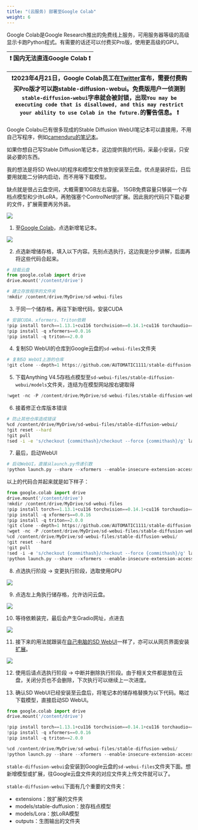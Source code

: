 ```yaml
---
title: "(云服务) 部署至Google Colab"
weight: 6
---
```


Google Colab是Google Research推出的免费线上服务，可用服务器等级的高级显示卡跑Python程式。有需要的话还可以付费买Pro版，使用更高级的GPU。

|❗ 国内无法直连Google Colab ❗|
|-----------------------------------------|

|❗2023年4月21日，Google Colab员工在[Twitter](https://twitter.com/thechrisperry/status/1649189902079381505)宣布，需要付费购买Pro版才可以跑stable-diffusion-webui。免费版用户一侦测到`stable-diffusion-webui`字串就会被封锁，出现`You may be executing code that is disallowed, and this may restrict your ability to use Colab in the future.`的警告信息。 ❗|
|-----------------------------------------|


Google Colabu已有很多现成的Stable Diffusion WebUI笔记本可以直接用，不用自己写程序，例如[camenduru的笔记本](https://ivonblog.com/posts/google-colab-stable-diffusion-webui/)。

如果你想自己写Stable Diffusion笔记本，这边提供我的代码，采最小安装，只安装必要的东西。

我的想法是将SD WebUI的程序和模型文件放到安装至云盘。优点是装好后，日后要用就能二分钟内启动，而不用等下载模型。

缺点就是很占云盘空间，大概需要10GB左右容量。 15GB免费容量只够装一个存档点模型和少许LoRA，再勉强塞个ControlNet的扩展。因此我的代码只下载必要的文件，扩展需要再另外装。

![](../../../images/Screenshot_20230403_132547.webp)

1. 至[Google Colab](https://colab.research.google.com/)，点选新增笔记本。

![](../../../images/Screenshot_20230403_113248.webp)

2. 点选新增储存格，填入以下内容。先别点选执行，这边我是分步讲解，后面再将这些代码合起来。
```python
# 挂载云盘
from google.colab import drive
drive.mount('/content/drive')

# 建立存放程序的文件夹
!mkdir /content/drive/MyDrive/sd-webui-files
```

3. 于同一个储存格，再往下新增代码，安装CUDA
```python
# 安装CUDA、xformers、Triton依赖
!pip install torch==1.13.1+cu116 torchvision==0.14.1+cu116 torchaudio==0.13.1 --extra-index-url https://download.pytorch.org/whl/cu116 -U
!pip install -q xformers==0.0.16
!pip install -q triton==2.0.0
```

4. 复制SD WebUI的仓库到Google云盘的`sd-webui-files`文件夹
```python
# 复制SD WebUI上游的仓库
!git clone --depth=1 https://github.com/AUTOMATIC1111/stable-diffusion-webui.git /content/drive/MyDrive/sd-webui-files/stable-diffusion-webui
```

5. 下载Anything V4.5存档点模型至`sd-webui-files/stable-diffusion-webui/models`文件夹，连结为在模型网站按右键取得
```python
!wget -nc -P /content/drive/MyDrive/sd-webui-files/stable-diffusion-webui/models/Stable-diffusion https://huggingface.co/andite/anything-v4.0/resolve/main/anything-v4.5-pruned.safetensors
```

6. 接着修正仓库版本错误
```bash
# 防止其他仓库造成错误
%cd /content/drive/MyDrive/sd-webui-files/stable-diffusion-webui/
!git reset --hard
!git pull
!sed -i -e 's/checkout {commithash}/checkout --force {commithash}/g' launch.py
```

7. 最后，启动WebUI
```python
# 启动WebUI。直接从launch.py传递引数
!python launch.py --share --xformers --enable-insecure-extension-access --theme light
```

以上的代码合并起来就是如下样子：
```python
from google.colab import drive
drive.mount('/content/drive')
!mkdir /content/drive/MyDrive/sd-webui-files
!pip install torch==1.13.1+cu116 torchvision==0.14.1+cu116 torchaudio==0.13.1 --extra-index-url https://download.pytorch.org/whl/cu116 -U
!pip install -q xformers==0.0.16
!pip install -q triton==2.0.0
!git clone --depth=1 https://github.com/AUTOMATIC1111/stable-diffusion-webui.git /content/drive/MyDrive/sd-webui-files/stable-diffusion-webui
!wget -nc -P /content/drive/MyDrive/sd-webui-files/stable-diffusion-webui/models/Stable-diffusion https://huggingface.co/andite/anything-v4.0/resolve/main/anything-v4.5-pruned.safetensors
%cd /content/drive/MyDrive/sd-webui-files/stable-diffusion-webui/
!git reset --hard
!git pull
!sed -i -e 's/checkout {commithash}/checkout --force {commithash}/g' launch.py
!python launch.py --share --xformers --enable-insecure-extension-access --theme light
```

8. 点选执行阶段 → 变更执行阶段，选取使用GPU

![](../../../images/Screenshot_20230403_114247.webp)

9. 点选左上角执行储存格，允许访问云盘。

![](../../../images/Screenshot_20230403_114310.webp)

10. 等待依赖装完，最后会产生Gradio网址，点进去

![](../../../images/Screenshot_20230403_132014.webp)

11. 接下来的用法就跟装在[自己电脑的SD WebUI](../features/)一样了，亦可以从网页界面安装[扩展](../extensions/)。

![](../../../images/Screenshot_20230403_132314.webp)

12. 使用后请点选执行阶段 → 中断并删除执行阶段。由于相关文件都是放在云盘，关闭分页也不会删除，下次执行可以继续上一次进度。

13. 确认SD WebUI已经安装至云盘后，将笔记本的储存格替换为以下代码。略过下载模型，直接启动SD WebUI。
```python
from google.colab import drive
drive.mount('/content/drive')

!pip install torch==1.13.1+cu116 torchvision==0.14.1+cu116 torchaudio==0.13.1 --extra-index-url https://download.pytorch.org/whl/cu116 -U
!pip install -q xformers==0.0.16
!pip install -q triton==2.0.0

%cd /content/drive/MyDrive/sd-webui-files/stable-diffusion-webui/
!python launch.py --share --xformers --enable-insecure-extension-access --theme light
```

`stable-diffusion-webui`会安装到Google云盘的`sd-webui-files`文件夹下面。想新增模型或扩展，往Google云盘文件夹的对应文件夹上传文件就可以了。

`stable-diffusion-webui`下面有几个重要的文件夹：

- extensions：放扩展的文件夹
- models/stable-duffusion：放存档点模型
- models/Lora：放LoRA模型
- outputs：生图输出的文件夹
